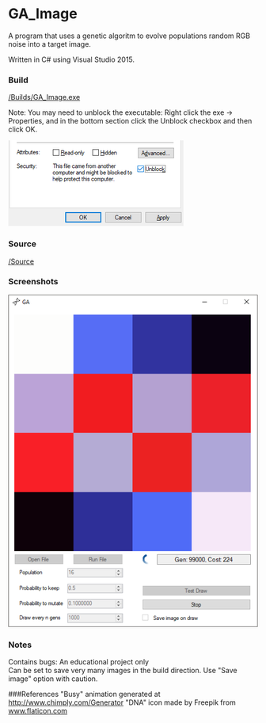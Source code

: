 # GA_Image

A program that uses a genetic algoritm to evolve populations random RGB noise into a target image.

Written in C# using Visual Studio 2015.
  

### Build

<a href="/Build/GA_Image.exe">/Builds/GA_Image.exe</a>

Note: You may need to unblock the executable: Right click the exe -> Properties, and in the bottom section click the Unblock checkbox and then click OK.

<img src="unblock.png">


### Source

<a href="/GA_Image">/Source</a>



### Screenshots

<img src="screenshot.png" width="640"/>



### Notes
Contains bugs: An educational project only    
Can be set to save very many images in the build direction. Use "Save image" option with caution.

###References
"Busy" animation generated at http://www.chimply.com/Generator
"DNA" icon made by Freepik from www.flaticon.com 

